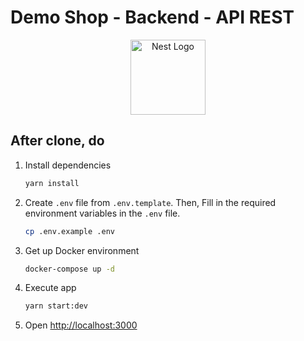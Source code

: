 # Demo Shop - Backend - API REST

<p align="center">
  <a href="http://nestjs.com/" target="blank"><img src="https://nestjs.com/img/logo-small.svg" width="120" alt="Nest Logo" /></a>
</p>

## After clone, do

1. Install dependencies

   ```sh
   yarn install
   ```

2. Create `.env` file from `.env.template`. Then, Fill in the required environment variables in the `.env` file.

   ```sh
   cp .env.example .env
   ```

3. Get up Docker environment

   ```sh
   docker-compose up -d
   ```

4. Execute app

   ```sh
   yarn start:dev
   ```

5. Open [http://localhost:3000](http://localhost:3000)
